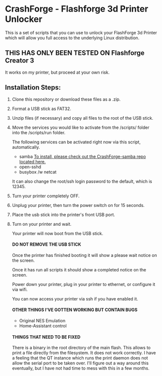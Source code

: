 # CrashForge - Flashforge 3d Printer Unlocker
This is a set of scripts that you can use to unlock your FlashForge 3d Printer which will allow you full access to the underlying Linux distribution.
## THIS HAS ONLY BEEN TESTED ON Flashforge Creator 3
It works on my printer, but proceed at your own risk.

## Installation Steps:
1. Clone this repository or download these files as a .zip.
2. Format a USB stick as FAT32.
3. Unzip files (if necessary) and copy all files to the root of the USB stick.
4. Move the services you would like to activate from the /scripts/ folder into the /scripts/run folder.  
   
   The following services can be activated right now via this script, automatically.

     * samba [To install, please check out the CrashForge-samba repo located here.](http://github.com/pressreset/Crashforge-samba "Samba Server for FlashForge 3d Printers")
     * open-sshd
     * busybox /w netcat
   
   It can also change the root/ssh login password to the default, which is 12345.

5. Turn your printer completely OFF.
6. Unplug your printer, then turn the power switch on for 15 seconds.
7. Place the usb stick into the printer's front USB port.
8. Turn on your printer and wait.

   Your printer will now boot from the USB stick.
   
   #### DO NOT REMOVE THE USB STICK
   
   Once the printer has finished booting it will show a please wait notice on the screen.
   
   Once it has run all scripts it should show a completed notice on the screen.

   Power down your printer, plug in your printer to ethernet, or configure it via wifi.

   You can now access your printer via ssh if you have enabled it.

   #### OTHER THINGS I'VE GOTTEN WORKING BUT CONTAIN BUGS
   * Original NES Emulation
   * Home-Assistant control
   
   #### THINGS THAT NEED TO BE FIXED
   There is a binary in the root directory of the main flash. This allows to print a file directly from the filesystem. It does not work correctly. I have a feeling that the QT instance which runs the print daemon does not allow the serial port to be taken over. I'll figure out a way around this eventually, but I have not had time to mess with this in a few months.
